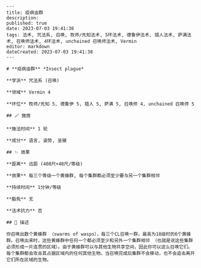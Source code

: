 
    ---
    title: 疫病虫群
    description: 
    published: true
    date: 2023-07-03 19:41:38
    tags: 法术, 咒法系, 召唤, 牧师/先知法术, 5环法术, 德鲁伊法术, 猎人法术, 萨满法术, 召唤师法术, 4环法术, unchained 召唤师法术, Vermin
    editor: markdown
    dateCreated: 2023-07-03 19:41:38
    ---

    # **疫病虫群** *Insect plague*

    **学派** 咒法系 (召唤) 

    **领域** Vermin 4

    **环位** 牧师/先知 5, 德鲁伊 5, 猎人 5, 萨满 5, 召唤师 4, unchained 召唤师 5

    ## 🪄 施放

    **施法时间** 1 轮

    **成分** 语言, 姿势, 圣徽

    ## ✨ 效果  

    **距离** 远距 (400尺+40尺/等级) 

    **效果** 每三个等级一个黄蜂群, 每个集群都必须至少要与另一个集群相邻 

    **持续时间** 1分钟/等级 

    **豁免** 无

    **法术抗力** 否

    ## 📖 描述

    你召唤出数个黄蜂群 （swarms of wasps），每三个CL召唤一群，最高为18级时的6个黄蜂群。召唤出来时，这些黄蜂群中任何一个都必须至少和另外一个集群相邻 （也就是说这些集群必须形成一片连贯的区域）。由于黄蜂群可以与其他生物共享空间，因此你可以这么召唤它们。每个集群都会攻击其占据区域内的任何其他生物。当召唤完成后集群不会移动，也不会追击离开它们所在区域的生物。
    